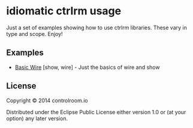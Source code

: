 # idiomatic ctrlrm usage

Just a set of examples showing how to use ctrlrm libraries. These vary in type
and scope. Enjoy!

## Examples

- [Basic Wire](tree/master/examples/basic_wire) [show, wire] - Just the basics
  of wire and show

## License

Copyright © 2014 controlroom.io

Distributed under the Eclipse Public License either version 1.0 or (at
your option) any later version.

